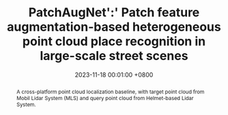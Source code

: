---
title:          PatchAugNet':' Patch feature augmentation-based heterogeneous point cloud place recognition in large-scale street scenes
date:           2023-11-18 00:01:00 +0800
selected:       false
pub:            "ISPRS Journal of Photogrammetry and Remote Sensing (IF: 12.7)"
pub_date:       "2023"
pub_last:       ' <span class="badge-recon"> Point Cloud Localization </span> '
abstract: >-
  A cross-platform point cloud localization baseline, with target point cloud from Mobil Lidar System (MLS) and query point cloud from Helmet-based Lidar System.
  
cover:          assets/images/covers/PatchAugNet.gif
authors:
  - Xianghong Zou
  - Jianping Li†
  - Yuan Wang
  - Fuxun Liang
  - Weitong Wu
  - Haiping Wang
  - Bisheng Yang†
  - Zhen Dong
links:

  Paper: https://www.sciencedirect.com/science/article/pii/S0924271623003106
  Code: https://github.com/WHU-USI3DV/PatchAugNet
---